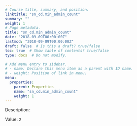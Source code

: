 ```yaml
---
# Course title, summary, and position.
linktitle: "sn_cd.min_admin_count"
summary: ""
weight: 1
# Page metadata.
title: "sn_cd.min_admin_count"
date: "2018-09-09T00:00:00Z"
lastmod: "2018-09-09T00:00:00Z"
draft: false  # Is this a draft? true/false
toc: true  # Show table of contents? true/false
type: docs  # Do not modify.

# Add menu entry to sidebar.
# - name: Declare this menu item as a parent with ID name.
# - weight: Position of link in menu.
menu:
  properties:
    parent: Properties
    name: "sn_cd.min_admin_count"
    weight: 1
---
```


Description: 


Value: `2`